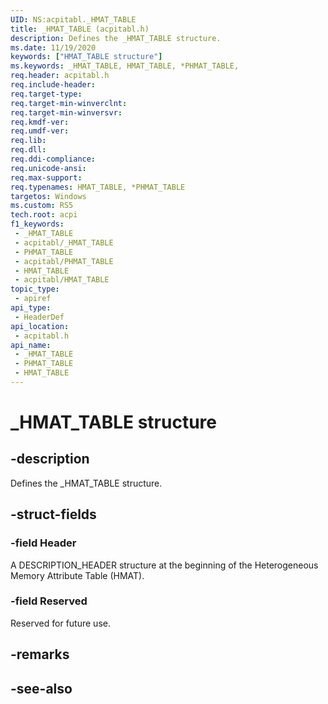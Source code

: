 ```yaml
---
UID: NS:acpitabl._HMAT_TABLE
title: _HMAT_TABLE (acpitabl.h)
description: Defines the _HMAT_TABLE structure.
ms.date: 11/19/2020
keywords: ["HMAT_TABLE structure"]
ms.keywords: _HMAT_TABLE, HMAT_TABLE, *PHMAT_TABLE,
req.header: acpitabl.h
req.include-header: 
req.target-type: 
req.target-min-winverclnt: 
req.target-min-winversvr: 
req.kmdf-ver: 
req.umdf-ver: 
req.lib: 
req.dll: 
req.ddi-compliance: 
req.unicode-ansi: 
req.max-support: 
req.typenames: HMAT_TABLE, *PHMAT_TABLE
targetos: Windows
ms.custom: RS5
tech.root: acpi
f1_keywords:
 - _HMAT_TABLE
 - acpitabl/_HMAT_TABLE
 - PHMAT_TABLE
 - acpitabl/PHMAT_TABLE
 - HMAT_TABLE
 - acpitabl/HMAT_TABLE
topic_type:
 - apiref
api_type:
 - HeaderDef
api_location:
 - acpitabl.h
api_name:
 - _HMAT_TABLE
 - PHMAT_TABLE
 - HMAT_TABLE
---
```


# _HMAT_TABLE structure


## -description

Defines the _HMAT_TABLE structure.

## -struct-fields

### -field Header

A DESCRIPTION_HEADER structure at the beginning of the Heterogeneous Memory Attribute Table (HMAT).

### -field Reserved

Reserved for future use.

## -remarks

## -see-also

